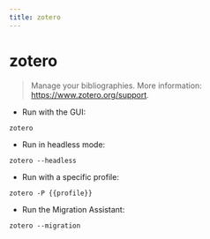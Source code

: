 ```yaml
---
title: zotero
---
```

# zotero

> Manage your bibliographies.
> More information: <https://www.zotero.org/support>.

- Run with the GUI:

`zotero`

- Run in headless mode:

`zotero --headless`

- Run with a specific profile:

`zotero -P {{profile}}`

- Run the Migration Assistant:

`zotero --migration`
